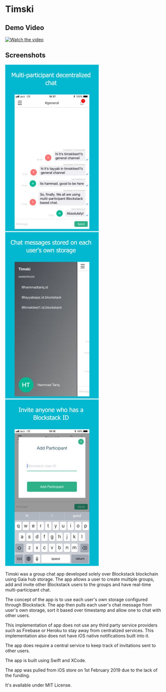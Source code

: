 # Timski

## Demo Video
[![Watch the video](https://img.youtube.com/vi/43bH8NuJLK0/maxresdefault.jpg)](https://www.youtube.com/watch?v=43bH8NuJLK0)

## Screenshots
![Screenshot 1](./screenshot1.jpeg) ![Screenshot 2](./screenshot2.jpeg) ![Screenshot 3](./screenshot3.jpeg)


Timski was a group chat app developed solely over Blockstack blockchain using Gaia hub storage. The app allows a user to create multiple groups, add and invite other Blockstack users to the groups and have real-time multi-participant chat.

The concept of the app is to use each user's own storage configured through Blockstack. The app then pulls each user's chat message from user's own storage, sort it based over timestamp and allow one to chat with other users.

This implementation of app does not use any third party service providers such as Firebase or Heroku to stay away from centralized services. This implementation also does not have iOS native notifications built into it.

The app does require a central service to keep track of invitations sent to other users.

The app is built using Swift and XCode.

The app was pulled from iOS store on 1st February 2019 due to the lack of the funding.

It's available under MIT License.
